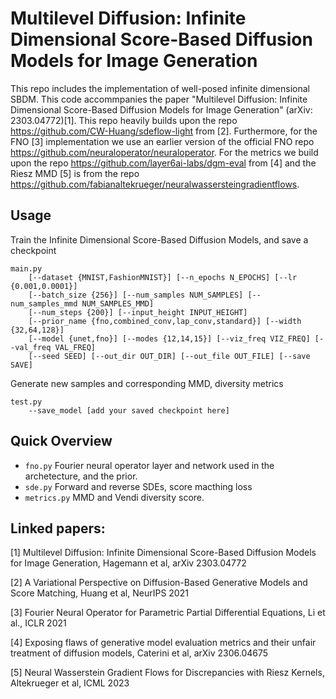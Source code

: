 # Multilevel Diffusion: Infinite Dimensional Score-Based Diffusion Models for Image Generation

This repo includes the implementation of well-posed infinite dimensional SBDM. This code accommpanies the paper "Multilevel Diffusion: Infinite Dimensional Score-Based Diffusion Models for Image Generation" (arXiv: 2303.04772)[1].
This repo heavily builds upon the repo https://github.com/CW-Huang/sdeflow-light from [2]. Furthermore, for the FNO [3] implementation we use an 
earlier version of the official FNO repo https://github.com/neuraloperator/neuraloperator. For the metrics we build upon the repo https://github.com/layer6ai-labs/dgm-eval from [4] 
and the Riesz MMD [5] is from the repo https://github.com/fabianaltekrueger/neuralwassersteingradientflows.


## Usage

Train the Infinite Dimensional Score-Based Diffusion Models, and save a checkpoint
```
main.py 
	[--dataset {MNIST,FashionMNIST}] [--n_epochs N_EPOCHS] [--lr {0.001,0.0001}]
    [--batch_size {256}] [--num_samples NUM_SAMPLES] [--num_samples_mmd NUM_SAMPLES_MMD]
    [--num_steps {200}] [--input_height INPUT_HEIGHT]
    [--prior_name {fno,combined_conv,lap_conv,standard}] [--width {32,64,128}]
    [--model {unet,fno}] [--modes {12,14,15}] [--viz_freq VIZ_FREQ] [--val_freq VAL_FREQ]
    [--seed SEED] [--out_dir OUT_DIR] [--out_file OUT_FILE] [--save SAVE]
```

Generate new samples and corresponding MMD, diversity metrics
```
test.py
    --save_model [add your saved checkpoint here]
```

## Quick Overview
- `fno.py` Fourier neural operator layer and network used in the archetecture, and the prior.
- `sde.py` Forward and reverse SDEs, score macthing loss
- `metrics.py` MMD and Vendi diversity score.


## Linked papers: 
[1] Multilevel Diffusion: Infinite Dimensional Score-Based Diffusion Models for Image Generation, Hagemann et al, arXiv 2303.04772

[2] A Variational Perspective on Diffusion-Based Generative Models and Score Matching, Huang et al, NeurIPS 2021

[3] Fourier Neural Operator for Parametric Partial Differential Equations, Li et al., ICLR 2021

[4] Exposing flaws of generative model evaluation metrics and their unfair treatment of diffusion models, Caterini et al, arXiv 2306.04675

[5] Neural Wasserstein Gradient Flows for Discrepancies with Riesz Kernels, Altekrueger et al, ICML 2023
